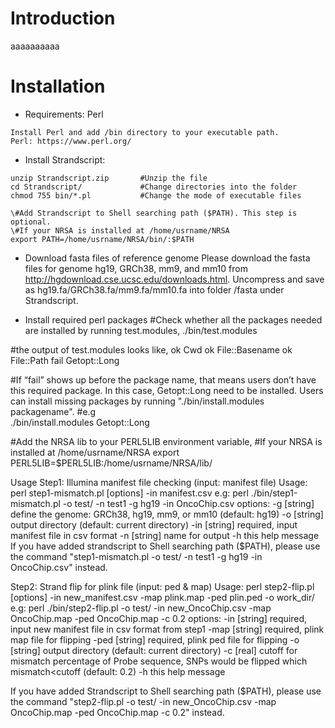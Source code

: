 # Introduction
aaaaaaaaaa

# Installation
* Requirements: Perl

```
Install Perl and add /bin directory to your executable path.
Perl: https://www.perl.org/
```


* Install Strandscript:

```
unzip Strandscript.zip       #Unzip the file
cd Strandscript/             #Change directories into the folder
chmod 755 bin/*.pl           #Change the mode of executable files

\#Add Strandscript to Shell searching path ($PATH). This step is optional.
\#If your NRSA is installed at /home/usrname/NRSA
export PATH=/home/usrname/NRSA/bin/:$PATH
```

* Download fasta files of reference genome
Please download the fasta files for genome hg19, GRCh38, mm9, and mm10 from http://hgdownload.cse.ucsc.edu/downloads.html. Uncompress and save as hg19.fa/GRCh38.fa/mm9.fa/mm10.fa into folder /fasta under Strandscript.

* Install required perl packages
#Check whether all the packages needed are installed by running test.modules,
./bin/test.modules

#the output of test.modules looks like,
 ok    Cwd 
 ok    File::Basename
 ok    File::Path
 fail   Getopt::Long
 
 
#If “fail” shows up before the package name, that means users don’t have this required package. In this case, Getopt::Long need to be installed. 
Users can install missing packages by running "./bin/install.modules packagename".
#e.g  
./bin/install.modules Getopt::Long
  
#Add the NRSA lib to your PERL5LIB environment variable,
#If your NRSA is installed at /home/usrname/NRSA
export PERL5LIB=$PERL5LIB:/home/usrname/NRSA/lib/

Usage
Step1: Illumina manifest file checking (input: manifest file)
Usage: perl step1-mismatch.pl [options] -in manifest.csv
e.g: perl ./bin/step1-mismatch.pl -o test/ -n test1 -g hg19 -in OncoChip.csv
options:
-g [string]             define the genome: GRCh38, hg19, mm9, or mm10 (default: hg19)
-o [string]             output directory (default: current directory)
-in [string]            required, input manifest file in csv format
-n [string]             name for output
-h                      this help message
If you have added strandscript to Shell searching path ($PATH), please use the command "step1-mismatch.pl -o test/ -n test1 -g hg19 -in OncoChip.csv" instead.

Step2: Strand flip for plink file (input: ped & map)
Usage: perl step2-flip.pl [options] -in new_manifest.csv -map plink.map -ped plin.ped -o work_dir/
e.g: perl ./bin/step2-flip.pl -o test/ -in new_OncoChip.csv -map OncoChip.map -ped OncoChip.map -c 0.2
options:
-in [string]               required, input new manifest file in csv format from step1
-map [string]           required, plink map file for flipping
-ped [string]            required, plink ped file for flipping
-o [string]               output directory (default: current directory)
-c [real]                  cutoff for mismatch percentage of Probe sequence, SNPs would be flipped which
                               mismatch<cutoff (default: 0.2)
-h                           this help message

If you have added Strandscript to Shell searching path ($PATH), please use the command "step2-flip.pl -o test/ -in new_OncoChip.csv -map OncoChip.map -ped OncoChip.map -c 0.2" instead.

